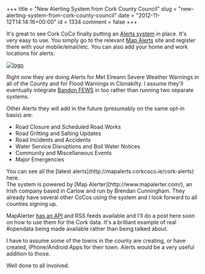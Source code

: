 +++
title = "New Alerting System from Cork County Council"
slug = "new-alerting-system-from-cork-county-council"
date = "2012-11-12T14:14:16+00:00"
id = 1334
comment = false
+++

It's great to see Cork CoCo finally putting an [Alerts system](http://mapalerts.corkcoco.ie/) in place. It's very easy to use. You simply go to the relevant [Map Alerts](http://mapalerts.corkcoco.ie/) site and register there with your mobile/email/etc. You can also add your home and work locations for alerts.

[![](https://d1tidq54inel9p.cloudfront.net/wp-content/uploads/2012/11/logo.jpg "logo")](http://mapalerts.corkcoco.ie/)

Right now they are doing Alerts for Met Eireann Severe Weather Warnings in all of the County and for Flood Warnings in Clonakilty. I assume they'll eventually integrate [Bandon FEWS](http://bandonfloodwarning.ie/) in too rather than running two separate systems.

Other Alerts they will add in the future (presumably on the same opt-in basis) are:

*   Road Closure and Scheduled Road Works
*   Road Gritting and Salting Updates
*   Road Incidents and Accidents
*   Water Service Disruptions and Boil Water Notices
*   Community and Miscellaneous Events
*   Major Emergencies
<div>You can see all the [latest alerts](http://mapalerts.corkcoco.ie/cork-alerts) here.</div>
The system is powered by [Map Alerter](http://www.mapalerter.com/), an Irish company based in Carlow and run by Brendan Cunningham. They already have several other CoCos using the system and I look forward to all counties signing up.

MapAlerter [has an API](http://api.mapalerter.com/) and RSS feeds available and I'll do a post here soon on how to use them for the Cork data. It's a brilliant example of real #opendata being made available rather than being talked about.

I have to assume some of the towns in the county are creating, or have created, iPhone/Android Apps for their town. Alerts would be a very useful addition to those.

Well done to all involved.
